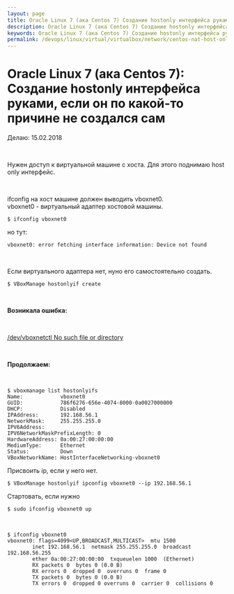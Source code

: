 ```yaml
---
layout: page
title: Oracle Linux 7 (ака Centos 7) Создание hostonly интерфейса руками, если он по какой-то причине не создался сам
description: Oracle Linux 7 (ака Centos 7) Создание hostonly интерфейса руками, если он по какой-то причине не создался сам
keywords: Oracle Linux 7 (ака Centos 7) Создание hostonly интерфейса руками, если он по какой-то причине не создался сам
permalink: /devops/linux/virtual/virtualbox/network/centos-nat-host-only/
---
```


# Oracle Linux 7 (ака Centos 7): Создание hostonly интерфейса руками, если он по какой-то причине не создался сам

Делаю: 15.02.2018

<br/>

Нужен доступ к виртуальной машине с хоста.
Для этого поднимаю host only интерфейс.

<br/>

ifconfig на хост машине должен выводить vboxnet0.  
vboxnet0 - виртуальный адаптер хостовой машины.

    $ ifconfig vboxnet0

но тут:

    vboxnet0: error fetching interface information: Device not found

<br/>

Если виртуального адаптера нет, нуно его самостоятельно создать.

    $ VBoxManage hostonlyif create

<br/>

**Возникала ошибка:**

<br/>

[/dev/vboxnetctl No such file or directory](/devops/linux/virtual/virtualbox/network/centos-dev-vboxnetctl-no-such-file-or-directory/)

<br/>

**Продолжаем:**

<br/>

    $ vboxmanage list hostonlyifs
    Name:            vboxnet0
    GUID:            786f6276-656e-4074-8000-0a0027000000
    DHCP:            Disabled
    IPAddress:       192.168.56.1
    NetworkMask:     255.255.255.0
    IPV6Address:
    IPV6NetworkMaskPrefixLength: 0
    HardwareAddress: 0a:00:27:00:00:00
    MediumType:      Ethernet
    Status:          Down
    VBoxNetworkName: HostInterfaceNetworking-vboxnet0

Присвоить ip, если у него нет.

    $ VBoxManage hostonlyif ipconfig vboxnet0 --ip 192.168.56.1

Стартовать, если нужно

    $ sudo ifconfig vboxnet0 up

<br/>

    $ ifconfig vboxnet0
    vboxnet0: flags=4099<UP,BROADCAST,MULTICAST>  mtu 1500
            inet 192.168.56.1  netmask 255.255.255.0  broadcast 192.168.56.255
            ether 0a:00:27:00:00:00  txqueuelen 1000  (Ethernet)
            RX packets 0  bytes 0 (0.0 B)
            RX errors 0  dropped 0  overruns 0  frame 0
            TX packets 0  bytes 0 (0.0 B)
            TX errors 0  dropped 0 overruns 0  carrier 0  collisions 0
